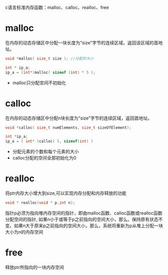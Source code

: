 c语言标准内存函数：malloc、calloc、realloc、free

# malloc
在内存的动态存储区中分配一块长度为“size”字节的连续区域，返回该区域的首地址。
```c
void *malloc( size_t size ); //分配的大小

int * ip_a; 
ip_a = (int*)malloc( sizeof (int) * 5 );
```
- malloc只分配空间不初始化

# calloc
在内存的动态存储区中分配n块长度为“size”字节的连续区域，返回首地址。
```c
void *calloc( size_t numElements, size_t sizeOfElement);

int *ip_a;
ip_a = ( int* )calloc( 5, sizeof(int) )
```
- 分配元素的个数和每个元素的大小
- calloc分配的空间全部初始化为0

# realloc
将ptr内存大小增大到size,可以实现内存分配和内存释放的功能
```c
void * realloc(void * p,int n);
```
指针p必须为指向堆内存空间的指针，即由malloc函数、calloc函数或realloc函数分配空间的指针, 如果n小于或等于p之前指向的空间大小，那么。保持原有状态不变。如果n大于原来p之前指向的空间大小，那么，系统将重新为p从堆上分配一块大小为n的内存空间

# free
释放ptr所指向的一块内存空间

